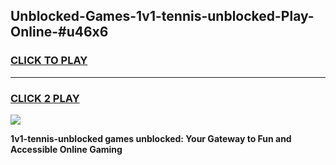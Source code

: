 
## Unblocked-Games-1v1-tennis-unblocked-Play-Online-#u46x6
<h3>
<a href="https://premium.freeplayer.one?title=1v1-tennis-unblocked&ref=24F">CLICK TO PLAY</a></h3>
<hr>

<h3>
<a href="https://premium.freeplayer.one?title=1v1-tennis-unblocked&ref=24F">CLICK 2 PLAY</a>
  
</h3>

<a href="https://premium.freeplayer.one?title=1v1-tennis-unblocked&ref=24F/"><img src="https://clearcache.store/games.png"></a>


**1v1-tennis-unblocked games unblocked: Your Gateway to Fun and Accessible Online Gaming**
